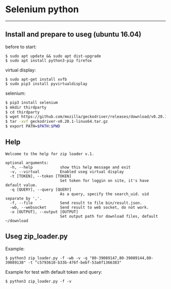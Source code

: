 # Selenium python
---

## Install and prepare to useg (ubuntu 16.04)
before to start:
```
$ sudo apt update && sudo apt dist-upgrade
$ sudo apt install python3-pip firefox
```

virtual display:
```
$ sudo apt-get install xvfb
$ sudo pip3 install pyvirtualdisplay
```

selenium:
```sh
$ pip3 install selenium
$ mkdir thirdparty
$ cd thirdparty
$ wget https://github.com/mozilla/geckodriver/releases/download/v0.20.1/geckodriver-v0.20.1-linux64.tar.gz
$ tar -xvf geckodriver-v0.20.1-linux64.tar.gz
$ export PATH=$PATH:$PWD
```

## Help
```
Welcome to the help for zip loader v.1.

optional arguments:
  -h, --help            show this help message and exit
  -v, --virtual         Enabled useg virtual display
  -t [TOKEN], --token [TOKEN]
                        Set token for loggin on site, it's have default value.
  -q [QUERY], --query [QUERY]
                        As a query, specify the search_uid. uid separate by ','.
  -f, --file            Send result to file bin/result.json.
  -wb, --websocket      Send result to web socket, do not work.
  -o [OUTPUT], --output [OUTPUT]
                        Set output path for download files, default ~/download
```

## Useg zip_loader.py
Example: 
```
$ python3 zip_loader.py -f -wb -v -q "80-39089147,80-39089144,80-39089138" -t "c5793610-b33b-476f-bebf-53a0f1366383"

```
Example for test with default token and query: 
```
$ python3 zip_loader.py -f -v

```